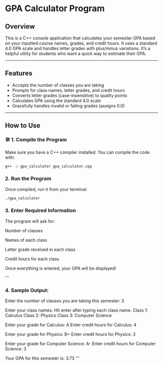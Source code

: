 # GPA Calculator Program

## Overview
This is a C++ console application that calculates your semester GPA based on your inputted course names, grades, and credit hours. It uses a standard 4.0 GPA scale and handles letter grades with plus/minus variations. It’s a helpful utility for students who want a quick way to estimate their GPA.

---

##  Features
- Accepts the number of classes you are taking
- Prompts for class names, letter grades, and credit hours
- Converts letter grades (case-insensitive) to quality points
- Calculates GPA using the standard 4.0 scale
- Gracefully handles invalid or failing grades (assigns 0.0)

---

##  How to Use

### 🛠️ 1. Compile the Program
Make sure you have a C++ compiler installed. You can compile the code with:

```bash
g++ -o gpa_calculator gpa_calculator.cpp

```

### 2. Run the Program
Once compiled, run it from your terminal:

``` bash
./gpa_calculator
```
### 3. Enter Required Information
The program will ask for:

Number of classes

Names of each class

Letter grade received in each class

Credit hours for each class

Once everything is entered, your GPA will be displayed!

'''
### 4. Sample Output:
Enter the number of classes you are taking this semester: 3

Enter your class names. Hit enter after typing each class name.
Class 1: Calculus
Class 2: Physics
Class 3: Computer Science

Enter your grade for Calculus: A
Enter credit hours for Calculus: 4

Enter your grade for Physics: B+
Enter credit hours for Physics: 3

Enter your grade for Computer Science: A-
Enter credit hours for Computer Science: 3

Your GPA for this semester is: 3.73
'''
